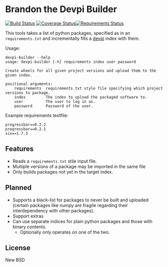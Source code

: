 Brandon the Devpi Builder
=========================
[![Build Status](https://travis-ci.org/blue-yonder/devpi-builder.svg?branch=master)](https://travis-ci.org/blue-yonder/devpi-builder)
[![Coverage Status](https://coveralls.io/repos/blue-yonder/devpi-builder/badge.png?branch=master)](https://coveralls.io/r/blue-yonder/devpi-builder?branch=master)[![Requirements Status](https://requires.io/github/blue-yonder/devpi-builder/requirements.png?branch=master)](https://requires.io/github/blue-yonder/devpi-builder/requirements/?branch=master)

This tools takes a list of python packages, specified as in an `requirements.txt` and incrementally fills a
[devpi](http://doc.devpi.net/latest/) index with them.

Usage:

    devpi-builder --help
    usage: devpi-builder [-h] requirements index user password

    Create wheels for all given project versions and upload them to the given index.

    positional arguments:
        requirements  requirements.txt style file specifying which project versions to package.
        index         The index to upload the packaged software to.
        user          The user to log in as.
        password      Password of the user.


Example requirements textfile:

    progressbar==0.2.2
    progressbar==0.2.1 
    six==1.7.3


Features
--------

 * Reads a `requirements.txt` stile input file.
 * Multiple versions of a package may be imported in the same file
 * Only builds packages not yet in the target index.


Planned
-------
 * Supports a black-list for packages to never be built and uploaded (certain packages like numpy are fragile regarding
   their interdependency with other packages).
 * Support extras
 * Can use separate indices for plain python packages and those with binary contents.
    - Optionally only operates on one of the two.


License
-------

New BSD
